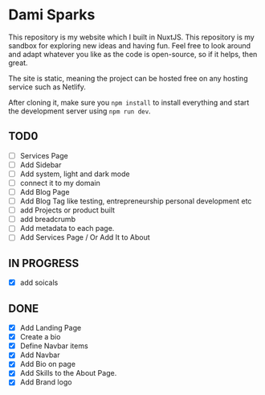 # Dami Sparks

This repository is my website which I built in NuxtJS.
This repository is my sandbox for exploring new ideas and having fun. Feel free to look around and adapt whatever you like as the code is open-source, so if it helps, then great.

The site is static, meaning the project can be hosted free on any hosting service such as Netlify.

After cloning it, make sure you `npm install` to install everything and start the development server using `npm run dev`.

## TOD0

- [ ] Services Page
- [ ] Add Sidebar
- [ ] Add system, light and dark mode
- [ ] connect it to my domain
- [ ] Add Blog Page
- [ ] Add Blog Tag like testing, entrepreneurship personal development etc
- [ ] add Projects or product built
- [ ] add breadcrumb
- [ ] Add metadata to each page.
- [ ] Add Services Page / Or Add It to About

## IN PROGRESS

- [x] add soicals

## DONE

- [x] Add Landing Page
- [x] Create a bio
- [x] Define Navbar items
- [x] Add Navbar
- [x] Add Bio on page
- [x] Add Skills to the About Page.
- [x] Add Brand logo
